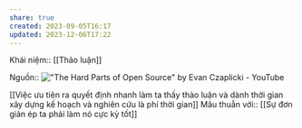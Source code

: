 ```yaml
---
share: true
created: 2023-09-05T16:17
updated: 2023-12-06T17:22
---
```

Khái niệm:: [[Thảo luận]]

Nguồn:: !["The Hard Parts of Open Source" by Evan Czaplicki - YouTube](https://youtu.be/o_4EX4dPppA?si=Fv7DjInT7O_msWfz&t=668)

[[Việc ưu tiên ra quyết định nhanh làm ta thấy thảo luận và dành thời gian xây dựng kế hoạch và nghiên cứu là phí thời gian]] 
Mâu thuẫn với:: [[Sự đơn giản ép ta phải làm nó cực kỳ tốt]]